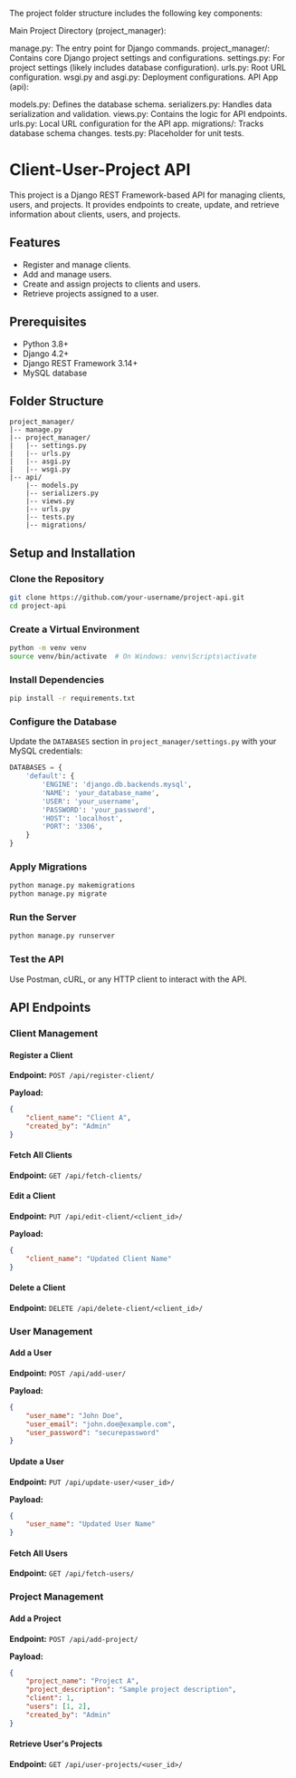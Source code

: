 The project folder structure includes the following key components:

Main Project Directory (project_manager):

manage.py: The entry point for Django commands.
project_manager/: Contains core Django project settings and configurations.
settings.py: For project settings (likely includes database configuration).
urls.py: Root URL configuration.
wsgi.py and asgi.py: Deployment configurations.
API App (api):

models.py: Defines the database schema.
serializers.py: Handles data serialization and validation.
views.py: Contains the logic for API endpoints.
urls.py: Local URL configuration for the API app.
migrations/: Tracks database schema changes.
tests.py: Placeholder for unit tests.

# Client-User-Project API

This project is a Django REST Framework-based API for managing clients, users, and projects. It provides endpoints to create, update, and retrieve information about clients, users, and projects.

## Features
- Register and manage clients.
- Add and manage users.
- Create and assign projects to clients and users.
- Retrieve projects assigned to a user.

## Prerequisites
- Python 3.8+
- Django 4.2+
- Django REST Framework 3.14+
- MySQL database

## Folder Structure

```
project_manager/
|-- manage.py
|-- project_manager/
|   |-- settings.py
|   |-- urls.py
|   |-- asgi.py
|   |-- wsgi.py
|-- api/
    |-- models.py
    |-- serializers.py
    |-- views.py
    |-- urls.py
    |-- tests.py
    |-- migrations/
```

## Setup and Installation

### Clone the Repository
```bash
git clone https://github.com/your-username/project-api.git
cd project-api
```

### Create a Virtual Environment
```bash
python -m venv venv
source venv/bin/activate  # On Windows: venv\Scripts\activate
```

### Install Dependencies
```bash
pip install -r requirements.txt
```

### Configure the Database
Update the `DATABASES` section in `project_manager/settings.py` with your MySQL credentials:
```python
DATABASES = {
    'default': {
        'ENGINE': 'django.db.backends.mysql',
        'NAME': 'your_database_name',
        'USER': 'your_username',
        'PASSWORD': 'your_password',
        'HOST': 'localhost',
        'PORT': '3306',
    }
}
```

### Apply Migrations
```bash
python manage.py makemigrations
python manage.py migrate
```

### Run the Server
```bash
python manage.py runserver
```

### Test the API
Use Postman, cURL, or any HTTP client to interact with the API.

## API Endpoints

### Client Management

#### Register a Client
**Endpoint:** `POST /api/register-client/`

**Payload:**
```json
{
    "client_name": "Client A",
    "created_by": "Admin"
}
```

#### Fetch All Clients
**Endpoint:** `GET /api/fetch-clients/`

#### Edit a Client
**Endpoint:** `PUT /api/edit-client/<client_id>/`

**Payload:**
```json
{
    "client_name": "Updated Client Name"
}
```

#### Delete a Client
**Endpoint:** `DELETE /api/delete-client/<client_id>/`

### User Management

#### Add a User
**Endpoint:** `POST /api/add-user/`

**Payload:**
```json
{
    "user_name": "John Doe",
    "user_email": "john.doe@example.com",
    "user_password": "securepassword"
}
```

#### Update a User
**Endpoint:** `PUT /api/update-user/<user_id>/`

**Payload:**
```json
{
    "user_name": "Updated User Name"
}
```

#### Fetch All Users
**Endpoint:** `GET /api/fetch-users/`

### Project Management

#### Add a Project
**Endpoint:** `POST /api/add-project/`

**Payload:**
```json
{
    "project_name": "Project A",
    "project_description": "Sample project description",
    "client": 1,
    "users": [1, 2],
    "created_by": "Admin"
}
```

#### Retrieve User's Projects
**Endpoint:** `GET /api/user-projects/<user_id>/`



